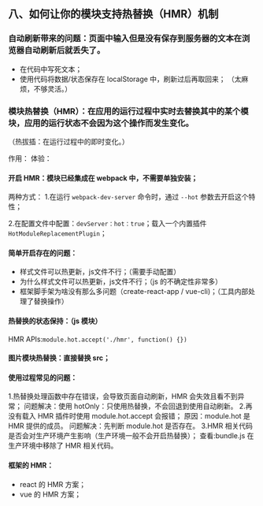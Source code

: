 ## 八、如何让你的模块支持热替换（HMR）机制

### 自动刷新带来的问题：页面中输入但是没有保存到服务器的文本在浏览器自动刷新后就丢失了。
- 在代码中写死文本；
- 使用代码将数据/状态保存在 localStorage 中，刷新过后再取回来；
（太麻烦，不够灵活。）

### 模块热替换（HMR）：在应用的运行过程中实时去替换其中的某个模块，应用的运行状态不会因为这个操作而发生变化。

（热拔插：在运行过程中的即时变化。）

作用：
体验：

#### 开启 HMR：模块已经集成在 webpack 中，不需要单独安装；

两种方式：
1.在运行 `webpack-dev-server` 命令时，通过 `--hot` 参数去开启这个特性；

2.在配置文件中配置：`devServer：hot：true`；载入一个内置插件 `HotModuleReplacementPlugin`；

#### 简单开启存在的问题：

- 样式文件可以热更新，js文件不行；（需要手动配置）
- 为什么样式文件可以热更新，js文件不行；（js 的不确定性非常多）
- 框架脚手架为啥没有那么多问题（create-react-app / vue-cli)；（工具内部处理了替换操作）

#### 热替换的状态保持：（js 模块）

HMR APIs:`module.hot.accept('./hmr', function() {})`

#### 图片模块热替换：直接替换 src；

#### 使用过程常见的问题：

1.热替换处理函数中存在错误，会导致页面自动刷新，HMR 会失效且看不到异常；
问题解决：使用 hotOnly：只使用热替换，不会回退到使用自动刷新。
2.再没有载入 HMR 插件时使用 module.hot.accept 会报错；
原因：module.hot 是 HMR 提供的成员。
问题解决：先判断 module.hot 是否存在。
3.HMR 相关代码是否会对生产环境产生影响（生产环境一般不会开启热替换）；
查看:bundle.js 在生产环境中移除了 HMR 相关代码。

#### 框架的 HMR：
- react 的 HMR 方案；
- vue 的 HMR 方案；
